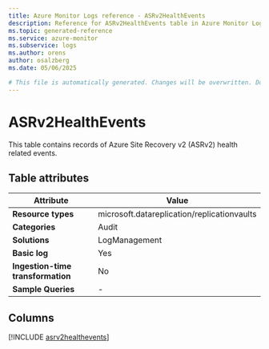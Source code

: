 ```yaml
---
title: Azure Monitor Logs reference - ASRv2HealthEvents
description: Reference for ASRv2HealthEvents table in Azure Monitor Logs.
ms.topic: generated-reference
ms.service: azure-monitor
ms.subservice: logs
ms.author: orens
author: osalzberg
ms.date: 05/06/2025

# This file is automatically generated. Changes will be overwritten. Do not change this file directly.
---
```


# ASRv2HealthEvents

This table contains records of Azure Site Recovery v2 (ASRv2) health related events.


## Table attributes

|Attribute|Value|
|---|---|
|**Resource types**|microsoft.datareplication/replicationvaults|
|**Categories**|Audit|
|**Solutions**| LogManagement|
|**Basic log**|Yes|
|**Ingestion-time transformation**|No|
|**Sample Queries**|-|



## Columns
  
[!INCLUDE [asrv2healthevents](~/reusable-content/ce-skilling/azure/includes/azure-monitor/reference/tables/asrv2healthevents-include.md)]

